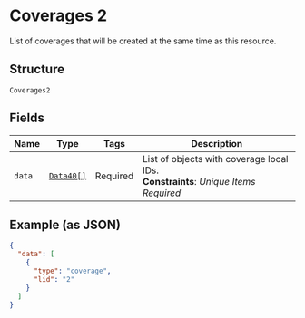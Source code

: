 
# Coverages 2

List of coverages that will be created at the same time as this resource.

## Structure

`Coverages2`

## Fields

| Name | Type | Tags | Description |
|  --- | --- | --- | --- |
| `data` | [`Data40[]`](../../doc/models/data-40.md) | Required | List of objects with coverage local IDs.<br>**Constraints**: *Unique Items Required* |

## Example (as JSON)

```json
{
  "data": [
    {
      "type": "coverage",
      "lid": "2"
    }
  ]
}
```


